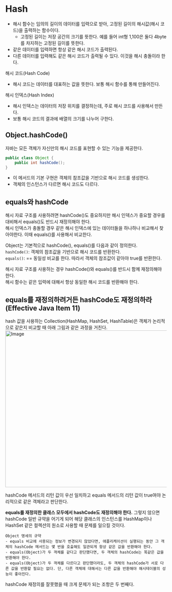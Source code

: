 # Hash
- 해시 함수는 임의의 길이의 데이터를 입력으로 받아, 고정된 길이의 해시값(해시 코드)을 출력하는 함수이다.  
    - 고정된 길이는 저장 공간의 크기를 뜻한다. 예를 들어 int형 1,100은 둘다 4byte를 차지하는 고정된 길이를 뜻한다.  
- 같은 데이터를 입력하면 항상 같은 해시 코드가 출력된다.  
- 다른 데이터를 입력해도 같은 해시 코드가 출력될 수 있다. 이것을 해시 충돌이라 한다.  
  
해시 코드(Hash Code)  
- 해시 코드는 데이터를 대표하는 값을 뜻한다. 보통 해시 함수를 통해 만들어진다.  
  
해시 인덱스(Hash Index)  
- 해시 인덱스는 데이터의 저장 위치를 결정하는데, 주로 해시 코드를 사용해서 만든다.  
- 보통 해시 코드의 결과에 배열의 크기를 나누어 구한다.  
  
## Object.hashCode()
자바는 모든 객체가 자신만의 해시 코드를 표현할 수 있는 기능을 제공한다.  
```java
public class Object {
    public int hashCode();
}
```
- 이 메서드의 기본 구현은 객체의 참조값을 기반으로 해시 코드를 생성한다.  
- 객체의 인스턴스가 다르면 해시 코드도 다르다.  
  
## equals와 hashCode
해시 자료 구조를 사용하려면 hashCode()도 중요하지만 해시 인덱스가 중요할 경우를 대비해서 equals()도 반드시 재정의해야 한다.  
해시 인덱스가 충돌할 경우 같은 해시 인덱스에 있는 데이터들을 하나하나 비교해서 찾아야한다. 이때 equals()를 사용해서 비교한다.  
  
Object는 기본적으로 hashCode(), equals()를 다음과 같이 정의한다.  
`hashCode()`: 객체의 참조값을 기반으로 해시 코드를 반환한다.  
`equals()`: == 동일성 비교를 한다. 따라서 객체의 참조값이 같아야 true를 반환한다.  
  
해시 자료 구조를 사용하는 경우 hashCode()와 equals()를 반드시 함께 재정의해야 한다.  
해시 함수는 같은 입력에 대해서 항상 동일한 해시 코드를 반환해야 한다.  
## equals를 재정의하려거든 hashCode도 재정의하라 (Effective Java Item 11)
hash 값을 사용하는 Collection(HashMap, HashSet, HashTable)은 객체가 논리적으로 같은지 비교할 때 아래 그림과 같은 과정을 거친다.  
<img width="1766" height="489" alt="Image" src="https://github.com/user-attachments/assets/eb14b897-bed4-4b6d-8c64-1914fc54871e" />  
  
hashCode 메서드의 리턴 값이 우선 일치하고 equals 메서드의 리턴 값이 true여야 논리적으로 같은 객체라고 판단한다.  
  
**equals를 재정의한 클래스 모두에서 hashCode도 재정의해야 한다.** 그렇지 않으면 hashCode 일반 규약을 어기게 되어 해당 클래스의 인스턴스를 HashMap이나 HashSet 같은 컬렉션의 원소로 사용할 때 문제를 일으킬 것이다.  
```
Object 명세의 규약  
- equals 비교에 사용되는 정보가 변경되지 않았다면, 애플리케이션이 실행되는 동안 그 객체의 hashCode 메서드는 몇 번을 호출해도 일관되게 항상 같은 값을 반환해야 한다.
- equals(Object)가 두 객체를 같다고 판단했다면, 두 객체의 hashCode는 똑같은 값을 반환해야 한다.  
- equals(Object)가 두 객체를 다르다고 판단했더라도, 두 객체의 hashCode가 서로 다른 값을 반환할 필요는 없다. 단, 다른 객체에 대해서는 다른 값을 반환해야 해시테이블의 성능이 좋아진다.  
```
hashCode 재정의를 잘못했을 때 크게 문제가 되는 조항은 두 번째다.